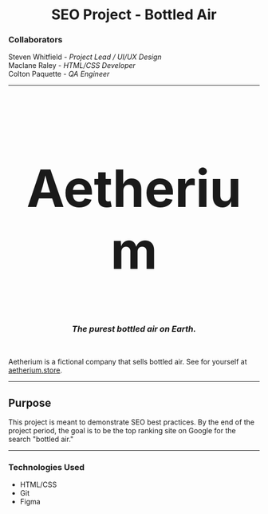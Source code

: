 <h1 align="center">SEO Project - Bottled Air</h1>

### **Collaborators**

Steven Whitfield - _Project Lead / UI/UX Design_<br>
Maclane Raley - _HTML/CSS Developer_<br>
Colton Paquette - _QA Engineer_

---

<h2 align="center" style="font-size: 6.4rem;">Aetherium</h2>
<h3 align="center" style="font-style: italic;">The purest bottled air on Earth.</h3>

<br>

Aetherium is a fictional company that sells bottled air. See for yourself at [aetherium.store](http://www.aetherium.store).

---

## Purpose
This project is meant to demonstrate SEO best practices. By the end of the project period, the goal is to be the top ranking site on Google for the search "bottled air."

---

### Technologies Used

- HTML/CSS
- Git
- Figma
